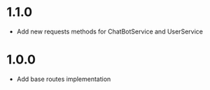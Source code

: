 # 1.1.0
- Add new requests methods for ChatBotService and UserService

# 1.0.0
- Add base routes implementation
